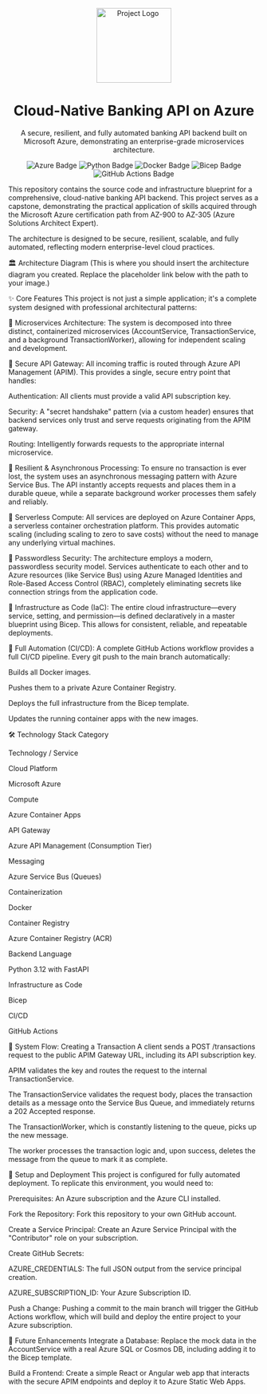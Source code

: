 <p align="center">
<img src="https://www.google.com/search?q=https://i.imgur.com/your-logo-placeholder.png" alt="Project Logo" width="150">
</p>

<h1 align="center">Cloud-Native Banking API on Azure</h1>

<p align="center">
A secure, resilient, and fully automated banking API backend built on Microsoft Azure, demonstrating an enterprise-grade microservices architecture.
</p>

<p align="center">
<img src="https://www.google.com/search?q=https://img.shields.io/badge/Azure-0078D4%3Fstyle%3Dfor-the-badge%26logo%3Dmicrosoftazure%26logoColor%3Dwhite" alt="Azure Badge"/>
<img src="https://www.google.com/search?q=https://img.shields.io/badge/Python-3776AB%3Fstyle%3Dfor-the-badge%26logo%3Dpython%26logoColor%3Dwhite" alt="Python Badge"/>
<img src="https://www.google.com/search?q=https://img.shields.io/badge/Docker-2496ED%3Fstyle%3Dfor-the-badge%26logo%3Ddocker%26logoColor%3Dwhite" alt="Docker Badge"/>
<img src="https://www.google.com/search?q=https://img.shields.io/badge/Bicep-0078D4%3Fstyle%3Dfor-the-badge%26logo%3Dazuredevops%26logoColor%3Dwhite" alt="Bicep Badge"/>
<img src="https://www.google.com/search?q=https://img.shields.io/badge/GitHub_Actions-2088FF%3Fstyle%3Dfor-the-badge%26logo%3Dgithubactions%26logoColor%3Dwhite" alt="GitHub Actions Badge"/>
</p>

This repository contains the source code and infrastructure blueprint for a comprehensive, cloud-native banking API backend. This project serves as a capstone, demonstrating the practical application of skills acquired through the Microsoft Azure certification path from AZ-900 to AZ-305 (Azure Solutions Architect Expert).

The architecture is designed to be secure, resilient, scalable, and fully automated, reflecting modern enterprise-level cloud practices.

🏛️ Architecture Diagram
(This is where you should insert the architecture diagram you created. Replace the placeholder link below with the path to your image.)

<!-- Example:  -->

✨ Core Features
This project is not just a simple application; it's a complete system designed with professional architectural patterns:

🔹 Microservices Architecture: The system is decomposed into three distinct, containerized microservices (AccountService, TransactionService, and a background TransactionWorker), allowing for independent scaling and development.

🔹 Secure API Gateway: All incoming traffic is routed through Azure API Management (APIM). This provides a single, secure entry point that handles:

Authentication: All clients must provide a valid API subscription key.

Security: A "secret handshake" pattern (via a custom header) ensures that backend services only trust and serve requests originating from the APIM gateway.

Routing: Intelligently forwards requests to the appropriate internal microservice.

🔹 Resilient & Asynchronous Processing: To ensure no transaction is ever lost, the system uses an asynchronous messaging pattern with Azure Service Bus. The API instantly accepts requests and places them in a durable queue, while a separate background worker processes them safely and reliably.

🔹 Serverless Compute: All services are deployed on Azure Container Apps, a serverless container orchestration platform. This provides automatic scaling (including scaling to zero to save costs) without the need to manage any underlying virtual machines.

🔹 Passwordless Security: The architecture employs a modern, passwordless security model. Services authenticate to each other and to Azure resources (like Service Bus) using Azure Managed Identities and Role-Based Access Control (RBAC), completely eliminating secrets like connection strings from the application code.

🔹 Infrastructure as Code (IaC): The entire cloud infrastructure—every service, setting, and permission—is defined declaratively in a master blueprint using Bicep. This allows for consistent, reliable, and repeatable deployments.

🔹 Full Automation (CI/CD): A complete GitHub Actions workflow provides a full CI/CD pipeline. Every git push to the main branch automatically:

Builds all Docker images.

Pushes them to a private Azure Container Registry.

Deploys the full infrastructure from the Bicep template.

Updates the running container apps with the new images.

🛠️ Technology Stack
Category

Technology / Service

Cloud Platform

Microsoft Azure

Compute

Azure Container Apps

API Gateway

Azure API Management (Consumption Tier)

Messaging

Azure Service Bus (Queues)

Containerization

Docker

Container Registry

Azure Container Registry (ACR)

Backend Language

Python 3.12 with FastAPI

Infrastructure as Code

Bicep

CI/CD

GitHub Actions

🌊 System Flow: Creating a Transaction
A client sends a POST /transactions request to the public APIM Gateway URL, including its API subscription key.

APIM validates the key and routes the request to the internal TransactionService.

The TransactionService validates the request body, places the transaction details as a message onto the Service Bus Queue, and immediately returns a 202 Accepted response.

The TransactionWorker, which is constantly listening to the queue, picks up the new message.

The worker processes the transaction logic and, upon success, deletes the message from the queue to mark it as complete.

🚀 Setup and Deployment
This project is configured for fully automated deployment. To replicate this environment, you would need to:

Prerequisites: An Azure subscription and the Azure CLI installed.

Fork the Repository: Fork this repository to your own GitHub account.

Create a Service Principal: Create an Azure Service Principal with the "Contributor" role on your subscription.

Create GitHub Secrets:

AZURE_CREDENTIALS: The full JSON output from the service principal creation.

AZURE_SUBSCRIPTION_ID: Your Azure Subscription ID.

Push a Change: Pushing a commit to the main branch will trigger the GitHub Actions workflow, which will build and deploy the entire project to your Azure subscription.

🌱 Future Enhancements
Integrate a Database: Replace the mock data in the AccountService with a real Azure SQL or Cosmos DB, including adding it to the Bicep template.

Build a Frontend: Create a simple React or Angular web app that interacts with the secure APIM endpoints and deploy it to Azure Static Web Apps.
